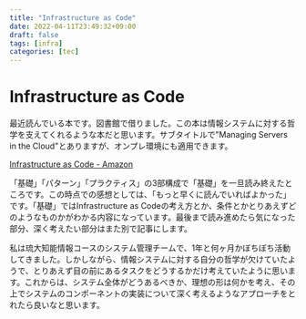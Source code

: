 ```yaml
---
title: "Infrastructure as Code"
date: 2022-04-11T23:49:32+09:00
draft: false
tags: [infra]
categories: [tec]
---
```


# Infrastructure as Code

最近読んでいる本です。図書館で借りました。この本は情報システムに対する哲学を支えてくれるような本だと思います。サブタイトルで"Managing Servers in the Cloud"とありますが、オンプレ環境にも適用できます。

[Infrastructure as Code - Amazon](https://www.amazon.co.jp/dp/4873117968/ref=cm_sw_r_tw_dp_0GYRSTVCPB9YFV28JT7F)

「基礎」「パターン」「プラクティス」の3部構成で「基礎」を一旦読み終えたところです。この時点での感想としては、「もっと早くに読んでいればよかった」です。「基礎」ではInfrastructure as Codeの考え方とか、条件とかとりあえずどのようなものかがわかる内容になっています。最後まで読み進めたら気になった部分、深く考えたい部分はまた別で記事にします。

私は琉大知能情報コースのシステム管理チームで、1年と何ヶ月かぼちぼち活動してきました。しかしながら、情報システムに対する自分の哲学が欠けていたようで、とりあえず目の前にあるタスクをどうするかだけ考えていたように思います。これからは、システム全体がどうあるべきか、理想の形は何かを考え、その上でシステムのコンポーネントの実装について深く考えるようなアプローチをとれたら良いなと思います。